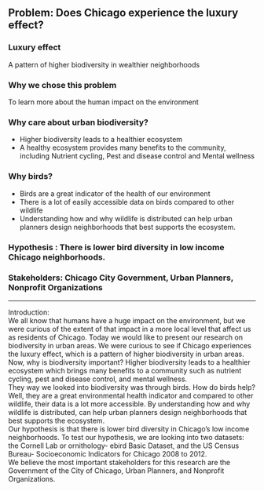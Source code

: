 ## Problem: Does Chicago experience the luxury effect?

### Luxury effect
A pattern of higher biodiversity in wealthier neighborhoods
### Why we chose this problem
To learn more about the human impact on the environment
### Why care about urban biodiversity?
- Higher biodiversity leads to a healthier ecosystem
- A healthy ecosystem provides many benefits to the community, including Nutrient cycling, Pest and disease control and Mental wellness
### Why birds?
- Birds are a great indicator of the health of our environment
- There is a lot of easily accessible data on birds compared to other wildlife
- Understanding how and why wildlife is distributed can help urban planners design neighborhoods that best supports the ecosystem.
### Hypothesis : There is lower bird diversity in low income Chicago neighborhoods.
### Stakeholders: Chicago City Government, Urban Planners, Nonprofit Organizations

---

Introduction:  
    We all know that humans have a huge impact on the environment, but we were curious of the extent of that impact in a more local level that affect us as residents of Chicago. Today we would like to present our research on biodiversity in urban areas. We were curious to see if Chicago experiences the luxury effect, which is a pattern of higher biodiversity in urban areas.      
    Now, why is biodiversity important? Higher biodiversity leads to a healthier ecosystem which brings many benefits to a community such as nutrient cycling, pest and disease control, and mental wellness.  
    They way we looked into biodiversity was through birds. How do birds help? Well, they are a great environmental health indicator and compared to other wildlife, their data is a lot more accessible.  By understanding how and why wildlife is distributed, can help urban planners design neighborhoods that best supports the ecosystem.   
    Our hypothesis is that there is lower bird diversity in Chicago’s low income neighborhoods. To test our hypothesis, we are looking into two datasets: the Cornell Lab or ornithology- ebird Basic Dataset, and the US Census Bureau- Socioeconomic Indicators for Chicago 2008 to 2012.    
    We believe the most important stakeholders for this research are the Government of the City of Chicago, Urban Planners, and Nonprofit Organizations.  

